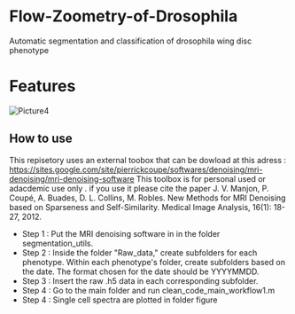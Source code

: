 # Flow-Zoometry-of-Drosophila
Automatic segmentation and classification of drosophila wing disc phenotype

# Features
![Picture4](https://github.com/Jean-Emmanuel87/Flow-Zoometry-of-Drosophila-/assets/54609010/49fd840e-b2b5-49be-8edf-afede59db566)

## How to use
This repisetory uses an external toobox that can be dowload at this adress :
https://sites.google.com/site/pierrickcoupe/softwares/denoising/mri-denoising/mri-denoising-software
This toolbox is for personal used or adacdemic use only . 
if you use it please cite the paper J. V. Manjon, P. Coupé, A. Buades, D. L. Collins, M. Robles. New Methods for MRI Denoising based on Sparseness and Self-Similarity. Medical Image Analysis, 16(1): 18-27, 2012.

- Step 1 : Put the MRI denoising software in in the folder segmentation_utils.
- Step 2 :  Inside the folder "Raw_data," create subfolders for each phenotype.
 Within each phenotype's folder, create subfolders based on the date. The format chosen for the date should be  YYYYMMDD.
- Step 3 : Insert the raw .h5 data in each corresponding subfolder.
- Step 4 : Go to the main folder and run clean_code_main_workflow1.m
- Step 4 : Single cell spectra are plotted in folder figure
